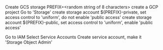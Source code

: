 Create GCS storage
PREFIX=<random string of 8 characters>
create a GCP project
Go to 'Storage'
create storage account ${PREFIX}-private, set access control to 'uniform',  do not enable 'public access'
create storage account ${PREFIX}-public, set access control to 'uniform',  enable 'public access'

Go to IAM
Select Service Accounts
Create service account, make it 'Storage Object Admin'
